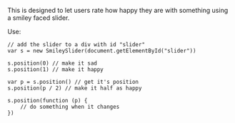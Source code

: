 This is designed to let users rate how happy they are with something using a 
smiley faced slider.

Use:

```
// add the slider to a div with id "slider"
var s = new SmileySlider(document.getElementById("slider"))

s.position(0) // make it sad
s.position(1) // make it happy

var p = s.position() // get it's position
s.position(p / 2) // make it half as happy

s.position(function (p) {
	// do something when it changes
})
```